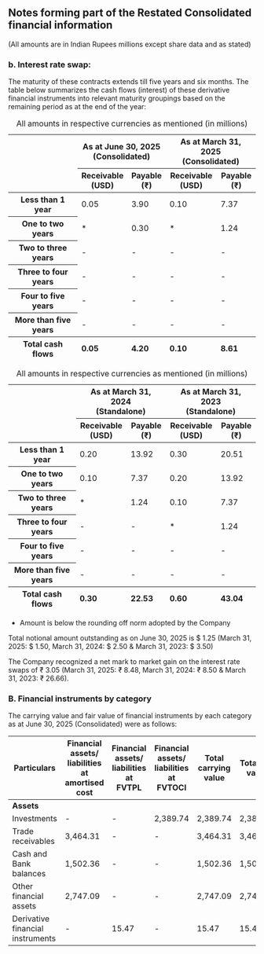 ## Notes forming part of the Restated Consolidated financial information

(All amounts are in Indian Rupees millions except share data and as stated)

### b. Interest rate swap:

The maturity of these contracts extends till five years and six months. The table below summarizes the cash flows (interest) of these derivative financial instruments into relevant maturity groupings based on the remaining period as at the end of the year:

<table><caption>All amounts in respective currencies as mentioned (in millions)</caption><thead><tr><th rowspan="2"></th><th colspan="2">As at June 30, 2025<br>(Consolidated)</th><th colspan="2">As at March 31, 2025<br>(Consolidated)</th></tr><tr><th>Receivable<br>(USD)</th><th>Payable<br>(₹)</th><th>Receivable<br>(USD)</th><th>Payable<br>(₹)</th></tr></thead><tbody><tr><th scope="row">Less than 1 year</th><td>0.05</td><td>3.90</td><td>0.10</td><td>7.37</td></tr><tr><th scope="row">One to two years</th><td>*</td><td>0.30</td><td>*</td><td>1.24</td></tr><tr><th scope="row">Two to three years</th><td>-</td><td>-</td><td>-</td><td>-</td></tr><tr><th scope="row">Three to four years</th><td>-</td><td>-</td><td>-</td><td>-</td></tr><tr><th scope="row">Four to five years</th><td>-</td><td>-</td><td>-</td><td>-</td></tr><tr><th scope="row">More than five years</th><td>-</td><td>-</td><td>-</td><td>-</td></tr></tbody><tfoot><tr><th scope="row"><strong>Total cash flows</strong></th><td><strong>0.05</strong></td><td><strong>4.20</strong></td><td><strong>0.10</strong></td><td><strong>8.61</strong></td></tr></tfoot></table>

<table><caption>All amounts in respective currencies as mentioned (in millions)</caption><thead><tr><th rowspan="2"></th><th colspan="2">As at March 31, 2024<br>(Standalone)</th><th colspan="2">As at March 31, 2023<br>(Standalone)</th></tr><tr><th>Receivable<br>(USD)</th><th>Payable<br>(₹)</th><th>Receivable<br>(USD)</th><th>Payable<br>(₹)</th></tr></thead><tbody><tr><th scope="row">Less than 1 year</th><td>0.20</td><td>13.92</td><td>0.30</td><td>20.51</td></tr><tr><th scope="row">One to two years</th><td>0.10</td><td>7.37</td><td>0.20</td><td>13.92</td></tr><tr><th scope="row">Two to three years</th><td>*</td><td>1.24</td><td>0.10</td><td>7.37</td></tr><tr><th scope="row">Three to four years</th><td>-</td><td>-</td><td>*</td><td>1.24</td></tr><tr><th scope="row">Four to five years</th><td>-</td><td>-</td><td>-</td><td>-</td></tr><tr><th scope="row">More than five years</th><td>-</td><td>-</td><td>-</td><td>-</td></tr></tbody><tfoot><tr><th scope="row"><strong>Total cash flows</strong></th><td><strong>0.30</strong></td><td><strong>22.53</strong></td><td><strong>0.60</strong></td><td><strong>43.04</strong></td></tr></tfoot></table>

* Amount is below the rounding off norm adopted by the Company

Total notional amount outstanding as on June 30, 2025 is $ 1.25 (March 31, 2025: $ 1.50, March 31, 2024: $ 2.50 & March 31, 2023: $ 3.50)

The Company recognized a net mark to market gain on the interest rate swaps of ₹ 3.05 (March 31, 2025: ₹ 8.48, March 31, 2024: ₹ 8.50 & March 31, 2023: ₹ 26.66).

### B. Financial instruments by category

The carrying value and fair value of financial instruments by each category as at June 30, 2025 (Consolidated) were as follows:

<table><thead><tr><th>Particulars</th><th>Financial<br>assets/<br>liabilities at<br>amortised<br>cost</th><th>Financial<br>assets/<br>liabilities at<br>FVTPL</th><th>Financial<br>assets/<br>liabilities at<br>FVTOCI</th><th>Total<br>carrying<br>value</th><th>Total fair<br>value</th></tr></thead><tbody><tr><td><strong>Assets</strong></td><td></td><td></td><td></td><td></td><td></td></tr><tr><td>Investments</td><td>-</td><td>-</td><td>2,389.74</td><td>2,389.74</td><td>2,389.74</td></tr><tr><td>Trade receivables</td><td>3,464.31</td><td>-</td><td>-</td><td>3,464.31</td><td>3,464.31</td></tr><tr><td>Cash and Bank balances</td><td>1,502.36</td><td>-</td><td>-</td><td>1,502.36</td><td>1,502.36</td></tr><tr><td>Other financial assets</td><td>2,747.09</td><td>-</td><td>-</td><td>2,747.09</td><td>2,747.09</td></tr><tr><td>Derivative financial instruments</td><td>-</td><td>15.47</td><td>-</td><td>15.47</td><td>15.47</td></tr></tbody></table>